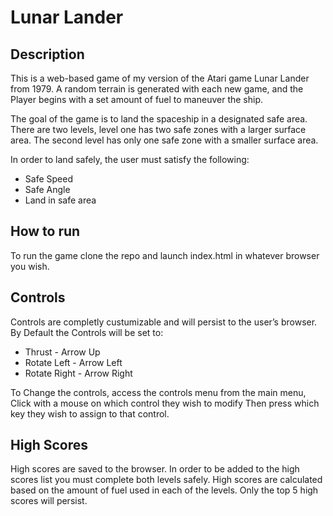 # Lunar Lander

## Description

This is a web-based game of my version of the Atari game Lunar Lander from 1979.
A random terrain is generated with each new game, and the Player begins with a
set amount of fuel to maneuver the ship.

The goal of the game is to land the spaceship in a designated safe area.
There are two levels, level one has two safe zones with a larger surface area.
The second level has only one safe zone with a smaller surface area.

In order to land safely, the user must satisfy the following:
* Safe Speed
* Safe Angle
* Land in safe area

## How to run

To run the game clone the repo and launch index.html in whatever browser you wish.

## Controls

Controls are completly custumizable and will persist to the user’s browser.
By Default the Controls will be set to:
* Thrust        -  Arrow Up
* Rotate Left   -  Arrow Left
* Rotate Right  -  Arrow Right

To Change the controls, access the controls menu from the main menu,
Click with a mouse on which control they wish to modify
Then press which key they wish to assign to that control.

## High Scores

High scores are saved to the browser.
In order to be added to the high scores list you must complete both levels safely.
High scores are calculated based on the amount of fuel used in each of the levels.
Only the top 5 high scores will persist.
